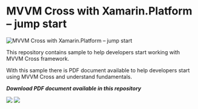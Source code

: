 # MVVM Cross with Xamarin.Platform – jump start

![MVVM Cross with Xamarin.Platform – jump start](https://s14.postimg.org/3rzpzytg1/ic_mvvm_cross_xamarin3.png)

This repository contains sample to help developers start working with MVVM Cross framework.

With this sample there is PDF document available to help developers start using MVVM Cross and understand fundamentals.

***Download PDF document available in this repository***

![](https://thumbs.gfycat.com/SadAmusedHydatidtapeworm-size_restricted.gif) ![](https://thumbs.gfycat.com/AmbitiousDeadlyKiskadee-size_restricted.gif)
